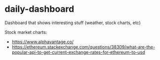 # daily-dashboard
Dashboard that shows interesting stuff (weather, stock charts, etc)

Stock market charts: 
 * https://www.alphavantage.co/
 * https://ethereum.stackexchange.com/questions/38309/what-are-the-popular-api-to-get-current-exchange-rates-for-ethereum-to-usd
